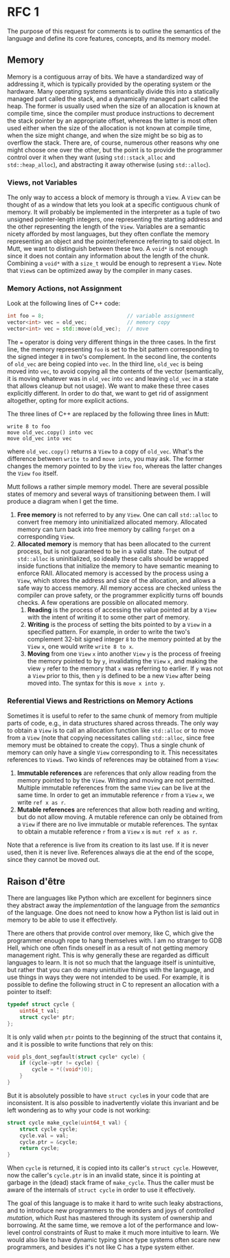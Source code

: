 # RFC 1

The purpose of this request for comments is to outline the semantics
of the language and define its core features, concepts, and its memory
model.

## Memory

Memory is a contiguous array of bits. We have a standardized way of
addressing it, which is typically provided by the operating system or
the hardware. Many operating systems semantically divide this into a
statically managed part called the stack, and a dynamically managed
part called the heap. The former is usually used when the size of an
allocation is known at compile time, since the compiler must produce
instructions to decrement the stack pointer by an appropriate offset,
whereas the latter is most often used either when the size of the
allocation is not known at compile time, when the size might change,
and when the size might be so big as to overflow the stack. There are,
of course, numerous other reasons why one might choose one over the
other, but the point is to provide the programmer control over it when
they want (using `std::stack_alloc` and `std::heap_alloc`), and
abstracting it away otherwise (using `std::alloc`).

### Views, not Variables

The only way to access a block of memory is through a `View`. A `View`
can be thought of as a window that lets you look at a specific
contiguous chunk of memory. It will probably be implemented in the
interpreter as a tuple of two unsigned pointer-length integers,
one representing the starting address and the other representing the
length of the `View`. Variables are a semantic nicety afforded by most
languages, but they often conflate the memory representing an object
and the pointer/reference referring to said object. In Mutt, we want
to distinguish between these two. A `void*` is not enough since it
does not contain any information about the length of the chunk.
Combining a `void*` with a `size_t` would be enough to represent a
`View`. Note that `View`s can be optimized away by the compiler in
many cases.

### Memory Actions, not Assignment

Look at the following lines of C++ code:
```cpp
int foo = 8;                           // variable assignment
vector<int> vec = old_vec;             // memory copy
vector<int> vec = std::move(old_vec);  // move
```

The `=` operator is doing very different things in the three cases. In
the first line, the memory representing `foo` is set to the bit
pattern corresponding to the signed integer `8` in two's complement.
In the second line, the contents of `old_vec` are being copied into
`vec`. In the third line, `old_vec` is being moved into `vec`, to
avoid copying all the contents of the vector (semantically, it is
moving whatever was in `old_vec` into `vec` and leaving `old_vec` in a
state that allows cleanup but not usage). We want to make these three
cases explicitly different. In order to do that, we want to get rid of
assignment altogether, opting for more explicit actions.

The three lines of C++ are replaced by the following three lines in
Mutt:
```mutt
write 8 to foo
move old_vec.copy() into vec
move old_vec into vec
```
where `old_vec.copy()` returns a `View` to a copy of `old_vec`. What's
the difference between `write to` and `move into`, you may ask. The
former changes the memory pointed to by the `View` `foo`, whereas the
latter changes the `View` `foo` itself.

Mutt follows a rather simple memory model. There are several possible
states of memory and several ways of transitioning between them. I
will produce a diagram when I get the time.
1. **Free memory** is not referred to by any `View`. One can call
   `std::alloc` to convert free memory into uninitialized allocated
   memory. Allocated memory can turn back into free memory by calling
   `forget` on a corresponding `View`.
2. **Allocated memory** is memory that has been
   allocated to the current process, but is not guaranteed to be in a
   valid state. The output of `std::alloc` is uninitialized, so
   ideally these calls should be wrapped inside functions that
   initialize the memory to have semantic meaning to enforce RAII.
   Allocated memory is accessed by the process using a `View`, which
   stores the address and size of the allocation, and allows a safe
   way to access memory. All memory access are checked unless the
   compiler can prove safety, or the programmer explicitly turns off
   bounds checks. A few operations are possible on allocated memory.
    1. **Reading** is the process of accessing the value pointed at by
       a `View` with the intent of writing it to some other part of
       memory.
    2. **Writing** is the process of setting the bits pointed to by a
       `View` in a specified pattern. For example, in order to write
       the two's complement 32-bit signed integer `8` to the memory
       pointed at by the `View` `x`, one would write `write 8 to x`.
    3. **Moving** from one `View` `x` into another `View` `y` is the
       process of freeing the memory pointed to by `y`, invalidating
       the `View` `x`, and making the view `y` refer to the memory
       that `x` was referring to earlier. If `y` was not a `View`
       prior to this, then `y` is defined to be a new `View` after
       being moved into. The syntax for this is `move x into y`.

### Referential Views and Restrictions on Memory Actions

Sometimes it is useful to refer to the same chunk of memory from
multiple parts of code, e.g., in data structures shared across
threads. The only way to obtain a `View` is to call an allocation
function like `std::alloc` or to move from a `View` (note that copying
necessitates calling `std::alloc`, since free memory must be obtained
to create the copy). Thus a single chunk of memory can only have a
single `View` corresponding to it. This necessitates references to
`View`s. Two kinds of references may be obtained from a `View`:
1. **Immutable references** are references that only allow reading
   from the memory pointed to by the `View`. Writing and moving are
   not permitted. Multiple immutable references from the same `View`
   can be live at the same time. In order to get an immutable
   reference `r` from a `View` `x`, we write `ref x as r`.
2. **Mutable references** are references that allow both reading and
   writing, but do not allow moving. A mutable reference can only be
   obtained from a `View` if there are no live immutable or mutable
   references. The syntax to obtain a mutable reference `r` from a
   `View` `x` is `mut ref x as r`.

Note that a reference is live from its creation to its last use. If it
is never used, then it is never live. References always die at the end
of the scope, since they cannot be moved out.

## Raison d'être

There are languages like Python which are excellent for beginners
since they abstract away the _implementation_ of the language from the
_semantics_ of the language. One does not need to know how a Python
list is laid out in memory to be able to use it effectively.

There are others that provide control over memory, like C, which give
the programmer enough rope to hang themselves with. I am no stranger
to GDB Hell, which one often finds oneself in as a result of not
getting memory management right. This is why generally these are
regarded as difficult languages to learn. It is not so much that the
language itself is unintuitive, but rather that you can do many
unintuitive things with the language, and use things in ways they were
not intended to be used. For example, it is possible to define the
following struct in C to represent an allocation with a pointer to
itself:
```c
typedef struct cycle {
    uint64_t val;
    struct cycle* ptr;
};
```
It is only valid when `ptr` points to the beginning of the struct that
contains it, and it is possible to write functions that rely on this:
```c
void pls_dont_segfault(struct cycle* cycle) {
    if (cycle->ptr != cycle) {
        cycle = *((void*)0);
    }
}
```
But it is absolutely possible to have `struct cycle`s in your code
that are inconsistent. It is also possible to inadvertently violate
this invariant and be left wondering as to why your code is not
working:
```c
struct cycle make_cycle(uint64_t val) {
    struct cycle cycle;
    cycle.val = val;
    cycle.ptr = &cycle;
    return cycle;
}
```
When `cycle` is returned, it is copied into its caller's `struct cycle`.
However, now the caller's `cycle.ptr` is in an invalid state, since it
is pointing at garbage in the (dead) stack frame of `make_cycle`. Thus
the caller must be aware of the internals of `struct cycle` in order
to use it effectively.

The goal of this language is to make it hard to write such leaky
abstractions, and to introduce new programmers to the wonders and joys
of _controlled mutation_, which Rust has mastered through its system
of ownership and borrowing. At the same time, we remove a lot of the
performance and low-level control constraints of Rust to make it much
more intuitive to learn. We would also like to have dynamic typing
since type systems often scare new programmers, and besides it's not
like C has a type system either.
